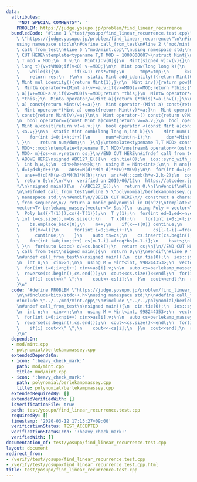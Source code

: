 ```yaml
---
data:
  attributes:
    '*NOT_SPECIAL_COMMENTS*': ''
    PROBLEM: https://judge.yosupo.jp/problem/find_linear_recurrence
  bundledCode: "#line 1 \"test/yosupo/find_linear_recurrence.test.cpp\"\n#define PROBLEM\
    \ \"https://judge.yosupo.jp/problem/find_linear_recurrence\"\n\n#include<bits/stdc++.h>\n\
    using namespace std;\n\n#define call_from_test\n#line 2 \"mod/mint.cpp\"\n\n#ifndef\
    \ call_from_test\n#line 5 \"mod/mint.cpp\"\nusing namespace std;\n#endif\n\n//BEGIN\
    \ CUT HERE\ntemplate<typename T,T MOD = 1000000007>\nstruct Mint{\n  static constexpr\
    \ T mod = MOD;\n  T v;\n  Mint():v(0){}\n  Mint(signed v):v(v){}\n  Mint(long\
    \ long t){v=t%MOD;if(v<0) v+=MOD;}\n\n  Mint pow(long long k){\n    Mint res(1),tmp(v);\n\
    \    while(k){\n      if(k&1) res*=tmp;\n      tmp*=tmp;\n      k>>=1;\n    }\n\
    \    return res;\n  }\n\n  static Mint add_identity(){return Mint(0);}\n  static\
    \ Mint mul_identity(){return Mint(1);}\n\n  Mint inv(){return pow(MOD-2);}\n\n\
    \  Mint& operator+=(Mint a){v+=a.v;if(v>=MOD)v-=MOD;return *this;}\n  Mint& operator-=(Mint\
    \ a){v+=MOD-a.v;if(v>=MOD)v-=MOD;return *this;}\n  Mint& operator*=(Mint a){v=1LL*v*a.v%MOD;return\
    \ *this;}\n  Mint& operator/=(Mint a){return (*this)*=a.inv();}\n\n  Mint operator+(Mint\
    \ a) const{return Mint(v)+=a;}\n  Mint operator-(Mint a) const{return Mint(v)-=a;}\n\
    \  Mint operator*(Mint a) const{return Mint(v)*=a;}\n  Mint operator/(Mint a)\
    \ const{return Mint(v)/=a;}\n\n  Mint operator-() const{return v?Mint(MOD-v):Mint(v);}\n\
    \n  bool operator==(const Mint a)const{return v==a.v;}\n  bool operator!=(const\
    \ Mint a)const{return v!=a.v;}\n  bool operator <(const Mint a)const{return v\
    \ <a.v;}\n\n  static Mint comb(long long n,int k){\n    Mint num(1),dom(1);\n\
    \    for(int i=0;i<k;i++){\n      num*=Mint(n-i);\n      dom*=Mint(i+1);\n   \
    \ }\n    return num/dom;\n  }\n};\ntemplate<typename T,T MOD> constexpr T Mint<T,\
    \ MOD>::mod;\ntemplate<typename T,T MOD>\nostream& operator<<(ostream &os,Mint<T,\
    \ MOD> m){os<<m.v;return os;}\n//END CUT HERE\n#ifndef call_from_test\n\n//INSERT\
    \ ABOVE HERE\nsigned ABC127_E(){\n  cin.tie(0);\n  ios::sync_with_stdio(0);\n\n\
    \  int h,w,k;\n  cin>>h>>w>>k;\n  using M = Mint<int>;\n\n  M ans{0};\n  for(int\
    \ d=1;d<h;d++)\n    ans+=M(d)*M(h-d)*M(w)*M(w);\n\n  for(int d=1;d<w;d++)\n  \
    \  ans+=M(d)*M(w-d)*M(h)*M(h);\n\n  ans*=M::comb(h*w-2,k-2);\n  cout<<ans<<endl;\n\
    \  return 0;\n}\n/*\n  verified on 2019/06/12\n  https://atcoder.jp/contests/abc127/tasks/abc127_e\n\
    */\n\nsigned main(){\n  //ABC127_E();\n  return 0;\n}\n#endif\n#line 2 \"polynomial/berlekampmassey.cpp\"\
    \n\n#ifndef call_from_test\n#line 5 \"polynomial/berlekampmassey.cpp\"\nusing\
    \ namespace std;\n\n#endif\n//BEGIN CUT HERE\n// construct a charasteristic equation\
    \ from sequence\n// return a monic polynomial in O(n^2)\ntemplate<typename T>\n\
    vector<T> berlekamp_massey(vector<T> &as){\n  using Poly = vector<T>;\n  int n=as.size();\n\
    \  Poly bs({-T(1)}),cs({-T(1)});\n  T y(1);\n  for(int ed=1;ed<=n;ed++){\n   \
    \ int l=cs.size(),m=bs.size();\n    T x(0);\n    for(int i=0;i<l;i++) x+=cs[i]*as[ed-l+i];\n\
    \    bs.emplace_back(0);\n    m++;\n    if(x==T(0)) continue;\n    T freq=x/y;\n\
    \    if(m<=l){\n      for(int i=0;i<m;i++)\n        cs[l-1-i]-=freq*bs[m-1-i];\n\
    \      continue;\n    }\n    auto ts=cs;\n    cs.insert(cs.begin(),m-l,T(0));\n\
    \    for(int i=0;i<m;i++) cs[m-1-i]-=freq*bs[m-1-i];\n    bs=ts;\n    y=x;\n \
    \ }\n  for(auto &c:cs) c/=cs.back();\n  return cs;\n}\n//END CUT HERE\n#ifndef\
    \ call_from_test\nsigned main(){\n  return 0;\n}\n#endif\n#line 9 \"test/yosupo/find_linear_recurrence.test.cpp\"\
    \n#undef call_from_test\n\nsigned main(){\n  cin.tie(0);\n  ios::sync_with_stdio(0);\n\
    \n  int n;\n  cin>>n;\n\n  using M = Mint<int, 998244353>;\n  vector<M> as(n);\n\
    \  for(int i=0;i<n;i++) cin>>as[i].v;\n\n  auto cs=berlekamp_massey(as);\n  cs.pop_back();\n\
    \  reverse(cs.begin(),cs.end());\n  cout<<cs.size()<<endl;\n  for(int i=0;i<(int)cs.size();i++){\n\
    \    if(i) cout<<\" \";\n    cout<<-cs[i];\n  }\n  cout<<endl;\n  return 0;\n\
    }\n"
  code: "#define PROBLEM \"https://judge.yosupo.jp/problem/find_linear_recurrence\"\
    \n\n#include<bits/stdc++.h>\nusing namespace std;\n\n#define call_from_test\n\
    #include \"../../mod/mint.cpp\"\n#include \"../../polynomial/berlekampmassey.cpp\"\
    \n#undef call_from_test\n\nsigned main(){\n  cin.tie(0);\n  ios::sync_with_stdio(0);\n\
    \n  int n;\n  cin>>n;\n\n  using M = Mint<int, 998244353>;\n  vector<M> as(n);\n\
    \  for(int i=0;i<n;i++) cin>>as[i].v;\n\n  auto cs=berlekamp_massey(as);\n  cs.pop_back();\n\
    \  reverse(cs.begin(),cs.end());\n  cout<<cs.size()<<endl;\n  for(int i=0;i<(int)cs.size();i++){\n\
    \    if(i) cout<<\" \";\n    cout<<-cs[i];\n  }\n  cout<<endl;\n  return 0;\n\
    }\n"
  dependsOn:
  - mod/mint.cpp
  - polynomial/berlekampmassey.cpp
  extendedDependsOn:
  - icon: ':heavy_check_mark:'
    path: mod/mint.cpp
    title: mod/mint.cpp
  - icon: ':heavy_check_mark:'
    path: polynomial/berlekampmassey.cpp
    title: polynomial/berlekampmassey.cpp
  extendedRequiredBy: []
  extendedVerifiedWith: []
  isVerificationFile: true
  path: test/yosupo/find_linear_recurrence.test.cpp
  requiredBy: []
  timestamp: '2020-03-12 17:15:27+09:00'
  verificationStatus: TEST_ACCEPTED
  verificationStatusIcon: ':heavy_check_mark:'
  verifiedWith: []
documentation_of: test/yosupo/find_linear_recurrence.test.cpp
layout: document
redirect_from:
- /verify/test/yosupo/find_linear_recurrence.test.cpp
- /verify/test/yosupo/find_linear_recurrence.test.cpp.html
title: test/yosupo/find_linear_recurrence.test.cpp
---
```


